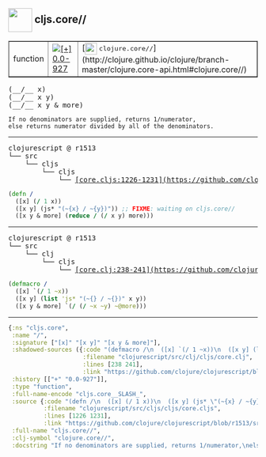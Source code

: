 ## <img width="48px" valign="middle" src="http://i.imgur.com/Hi20huC.png"> cljs.core//

 <table border="1">
<tr>
<td>function</td>
<td><a href="https://github.com/cljsinfo/api-refs/tree/0.0-927"><img valign="middle" alt="[+] 0.0-927" src="https://img.shields.io/badge/+-0.0--927-lightgrey.svg"></a> </td>
<td>
[<img height="24px" valign="middle" src="http://i.imgur.com/1GjPKvB.png"> <samp>clojure.core//</samp>](http://clojure.github.io/clojure/branch-master/clojure.core-api.html#clojure.core//)
</td>
</tr>
</table>

 <samp>
(__/__ x)<br>
(__/__ x y)<br>
(__/__ x y & more)<br>
</samp>

```
If no denominators are supplied, returns 1/numerator,
else returns numerator divided by all of the denominators.
```

---

 <pre>
clojurescript @ r1513
└── src
    └── cljs
        └── cljs
            └── <ins>[core.cljs:1226-1231](https://github.com/clojure/clojurescript/blob/r1513/src/cljs/cljs/core.cljs#L1226-L1231)</ins>
</pre>

```clj
(defn /
  ([x] (/ 1 x))
  ([x y] (js* "(~{x} / ~{y})")) ;; FIXME: waiting on cljs.core//
  ([x y & more] (reduce / (/ x y) more)))
```


---

 <pre>
clojurescript @ r1513
└── src
    └── clj
        └── cljs
            └── <ins>[core.clj:238-241](https://github.com/clojure/clojurescript/blob/r1513/src/clj/cljs/core.clj#L238-L241)</ins>
</pre>

```clj
(defmacro /
  ([x] `(/ 1 ~x))
  ([x y] (list 'js* "(~{} / ~{})" x y))
  ([x y & more] `(/ (/ ~x ~y) ~@more)))
```

---

```clj
{:ns "cljs.core",
 :name "/",
 :signature ["[x]" "[x y]" "[x y & more]"],
 :shadowed-sources ({:code "(defmacro /\n  ([x] `(/ 1 ~x))\n  ([x y] (list 'js* \"(~{} / ~{})\" x y))\n  ([x y & more] `(/ (/ ~x ~y) ~@more)))",
                     :filename "clojurescript/src/clj/cljs/core.clj",
                     :lines [238 241],
                     :link "https://github.com/clojure/clojurescript/blob/r1513/src/clj/cljs/core.clj#L238-L241"}),
 :history [["+" "0.0-927"]],
 :type "function",
 :full-name-encode "cljs.core__SLASH_",
 :source {:code "(defn /\n  ([x] (/ 1 x))\n  ([x y] (js* \"(~{x} / ~{y})\")) ;; FIXME: waiting on cljs.core//\n  ([x y & more] (reduce / (/ x y) more)))",
          :filename "clojurescript/src/cljs/cljs/core.cljs",
          :lines [1226 1231],
          :link "https://github.com/clojure/clojurescript/blob/r1513/src/cljs/cljs/core.cljs#L1226-L1231"},
 :full-name "cljs.core//",
 :clj-symbol "clojure.core//",
 :docstring "If no denominators are supplied, returns 1/numerator,\nelse returns numerator divided by all of the denominators."}

```
